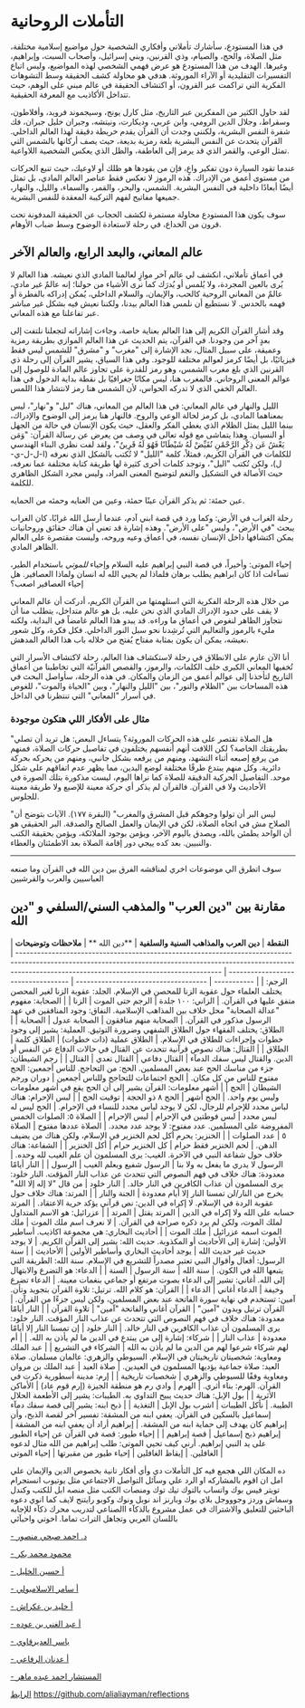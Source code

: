 # التأملات الروحانية

في هذا المستودع، سأشارك تأملاتي وأفكاري الشخصية حول مواضيع إسلامية مختلفة، مثل الصلاة، والحج، والصيام، وذي القرنين، وبني إسرائيل، وأصحاب السبت، وإبراهيم، وغيرها. الهدف من هذا المستودع هو عرض فهمي الشخصي لهذه المواضيع، وليس اتباع التفسيرات التقليدية أو الآراء الموروثة. هدفي هو محاولة كشف الحقيقة وسط التشوهات الفكرية التي تراكمت عبر القرون، أو اكتشاف الحقيقة في عالم مبني على الوهم، حيث تتداخل الأكاذيب مع المعرفة الحقيقية.

لقد حاول الكثير من المفكرين عبر التاريخ، مثل كارل يونج، وسيجموند فرويد، وأفلاطون، وسقراط، وجلال الدين الرومي، وابن عربي، وديكارت، ونيتشه، وجبران خليل جبران، فك شفرة النفس البشرية، ولكنني وجدت أن القرآن يقدم خريطة دقيقة لهذا العالم الداخلي. القرآن يتحدث عن النفس البشرية بلغة رمزية بديعة، حيث يصف أركانها بالشمس التي تمثل الوعي، والقمر الذي قد يرمز إلى العاطفة، والظل الذي يعكس الشخصية اللاواعية.

عندما تقود السيارة دون تفكير واعٍ، فإن من يقودها هو ظلك أو لاوعيك، حيث تنبع الحركات من مستوى أعمق من الإدراك. هذه الرموز لا تعكس فقط عناصر العالم المادي، بل تمثل أيضًا أبعادًا داخلية في النفس البشرية. الشمس، والبحر، والقمر، والسماء، والليل، والنهار، جميعها مفاتيح لفهم التركيبة المعقدة للنفس البشرية.

سوف يكون هذا المستودع محاولة مستمرة لكشف الحجاب عن الحقيقة المدفونة تحت قرون من الخداع، في رحلة لاستعادة الوضوح وسط ضباب الأوهام.


## عالم المعاني، والبعد الرابع، والعالم الآخر
في أعماق تأملاتي، انكشف لي عالم آخر موازٍ لعالمنا المادي الذي نعيشه. هذا العالم لا يُرى بالعين المجردة، ولا يُلمس أو يُدرَك كما نرى الأشياء من حولنا؛ إنه عالمٌ غير مادي، عالمٌ من المعاني الروحية كالحب، والإيمان، والسلام الداخلي، يُمكن إدراكه بالفطرة أو فهمه بالحدس. لا نستطيع أن نلمس هذا العالم بيدنا، ولكننا نعيش فيه بشكل غير مباشر عبر تفاعلنا مع هذه المعاني.

وقد أشار القرآن الكريم إلى هذا العالم بعناية خاصة، وجاءت إشاراته لتجعلنا نلتفت إلى بعدٍ آخر من وجودنا. في القرآن، يتم الحديث عن هذا العالم الموازي بطريقة رمزية وعميقة، على سبيل المثال، نجد الإشارة إلى "مغرب" و "مشرق" للشمس ليس فقط فيزيائيًا، بل أيضًا كرمز لعوالم مختلفة للوجود. وفي هذا السياق، يشير القرآن إلى رحلة ذي القرنين الذي بلغ مغرب الشمس، وهو رمز للقدرة على تجاوز عالم المادة للوصول إلى عوالم المعنى الروحاني. فالمغرب هنا، ليس مكانًا جغرافيًا بل نقطة بداية الدخول في هذا العالم الخفي الذي لا تدركه الحواس، لأن الشمس هنا رمز لانتشار هذا اللمس.

الليل والنهار في عالم المعاني: في هذا العالم من المعاني، هناك "ليل" و"نهار"، ليس بمعناهما المادي، بل كرمز لحالة الوعي والروح. فالنهار هنا يرمز إلى الوضوح والإدراك، بينما الليل يمثل الظلام الذي يغطي الفكر والعقل، حيث يكون الإنسان في حالة من الجهل أو النسيان. وهذا يتماشى مع قوله تعالى في وصف من يعرض عن رسالة القرآن: "وَمَن يَعْشُ عَن ذِكْرِ الرَّحْمَٰنِ نُقَيِّضْ لَهُ شَيْطَانًا فَهُوَ لَهُ قَرِينٌ"، ولقد لفت نظري البناء الهندسي للكلمات في القرآن الكريم، فمثلاً، كلمة "الليل" لا تُكتب بالشكل الذي نعرفه (ا-ل-ل-ي-ل)، ولكن تُكتب "اليل"، وتوجد كلمات أخرى كثيرة لها طريقة كتابة مختلفة عما نعرفه، حيث الأصالة في التشكيل والنغم لتوضيح المعنى المراد، وليس مجرد الشكل الظاهري للكلمة. 

عين حمئة: ثم يذكر القرآن عينًا حمئة، وعين من العنايه وحمئه من الحمايه.

رحلة الغراب في الأرض: وكما ورد في قصة ابني آدم، عندما أرسل الله غرابًا، كان الغراب يبحث "في الأرض"، وليس "على الأرض". وهذه إشارة قد تعني أن هناك حقائق وروحانيات يمكن اكتشافها داخل الإنسان نفسه، في أعماق وعيه وروحه، وليست مقتصرة على العالم الظاهر المادي.


إحياء الموتى: وأخيراً، في قصة النبي إبراهيم عليه السلام وإحياء *للموتي* باستخدام الطير، تسآءلت اذا كان ابراهيم يطلب برهان فلماذا لم يحيي الله له انسان ولماذا العصافير. هل إحياء العصافير اصعب؟

من خلال هذه الرحلة الفكرية التي استلهمتها من القرآن الكريم، أدركت أن عالم المعاني لا يقف على حدود الإدراك المادي الذي نحن عليه، بل هو عالم متداخل، يتطلب منا أن نتجاوز الظاهر لنغوص في أعماق ما وراءه. قد يبدو هذا العالم غامضاً في البداية، ولكنه مليء بالرموز والتعاليم التي تُرشِدنا نحو سبل النور الداخلي. فكل فكرة، وكل شعور نعيشه، يمكن أن يكون بمثابة مفتاح يُفتح من خلاله باب هذا العالم المدهش.

أنا الآن عازم على الانطلاق في رحلة لاستكشاف هذا العالم، رحلة لاكتشاف الأسرار التي تُخفيها المعاني الكبرى خلف الكلمات، والرموز، والقصص القرآنيّة التي تخاطبنا من أعماق التاريخ لتأخذنا إلى عوالم أعمق من الزمان والمكان. في هذه الرحلة، سأواصل البحث في هذه المساحات بين "الظلام والنور"، بين "الليل والنهار"، وبين "الحياة والموت"، للغوص في أسرار "المعاني" التي تنتظرنا في الداخل.

### مثال على الأفكار اللي هتكون موجودة

"هل الصلاة تقتصر على هذه الحركات الموروثة؟ يتساءل البعض: هل تريد أن تصلي بطريقتك الخاصة؟ لكن اللافت أنهم أنفسهم يختلفون في تفاصيل حركات الصلاة، فمنهم من يرفع إصبعه أثناء التشهد، ومنهم من يرفعه بشكل جانبي، ومنهم من يحركه بحركة دائرية. وكل منهم يبتدع طرقًا مختلفة لوضع اليدين، مما يظهر عدم اتفاقهم على شكل موحد. التفاصيل الحركية الدقيقة للصلاة كما نراها اليوم، ليست مذكورة بتلك الصورة في الأحاديث ولا في القرآن. فالقرآن لم يذكر أي حركة معينة للإصبع ولا طريقة معينة للجلوس.

"ليس البر أن تولوا وجوهكم قبل المشرق والمغرب" (البقرة ١٧٧). الآيات بتوضح أن الصلاح مش في اتجاه الصلاة، لكن في الإيمان والعمل الصالح والصدقة. البر الحقيقي هو أن الواحد يطمئن بالله، ويصدق باليوم الآخر، ويؤمن بوجود الملائكة، ويؤمن بحقيقة الكتب والنبيين. بعد كده ييجي دور إقامة الصلاة بعد الاطمئنان والعطاء.

---
سوف اتطرق الي موضوعات اخري لمناقشه الفرق بين دين الله في القرآن وما صنعه العباسيين والعرب والقرشيين

## مقارنة بين "دين العرب" والمذهب السني/السلفي و "دين الله

| **النقطة** | **دين العرب والمذاهب السنية والسلفية** | **دين الله ** | **ملاحظات وتوضيحات**                                                                                                                       
| -------------------------------------------------------------------------------------------------------------------------------------------------------------------------------------------------------------------- | ---------------------------------- | ------------------------------------ | ----------- | | الرجم: يختلف العلماء حول عقوبة الزنا للمحصن في الإسلام. الجلد: عقوبة الزنا لغير المحصن متفق عليها في القرآن. | الزاني: ١٠٠ جلدة | الرجم حتى الموت | الزنا | | الصحابة: مفهوم "عدالة الصحابة" محل خلاف بين المذاهب الإسلامية. النفاق: وجود المنافقين في عهد الرسول مذكور في القرآن. | الصحابة منهم منافقون | الصحابة عدول | الصحابة | | الطلاق: يختلف الفقهاء حول الطلاق الشفهي وضرورة التوثيق. العملية: يشير إلى وجود خطوات وإجراءات للطلاق في الإسلام. | الطلاق عملية (ذات خطوات) | الطلاق كلمة | الطلاق | | القتال: هناك نصوص قرآنية تتحدث عن القتال في حالات الدفاع عن النفس أو الدين. والقتال ليس سفك الدمآء | القتال دفاعي | القتال تعدي | القتال | | رجم الشيطان: جزء من مناسك الحج عند بعض المسلمين. الحج: من التحاجج. للناس أجمعين: الحج مفتوح للناس من كل مكان. | الحج اجتماعات للتحاجج وللناس أجمعين | دوران ورجم الشيطان | الحج | | أشهر معلومات: القرآن يشير إلى أن الحج يقع في أشهر معلومات وليس يوم واحد. | الحج أشهر | الحج ٨ ذو الحجة | توقيت الحج | | لبس الإحرام: هناك لباس محدد للإحرام للرجال، لكن لا يوجد لباس محدد للنساء في الإحرام. | الحج ليس له لبس محدد | لبس فوطتين في الإحرام | لبس الإحرام | | الصلاة ٥: الصلوات الخمس المفروضة على المسلمين. عدد مفتوح: لا يوجد عدد محدد. | الصلاة عددها مفتوح | الصلاة ٥ | عدد الصلوات | | الخنزير: يحرم أكل لحم الخنزير في الإسلام، ولكن هناك من يضيف الدهن. | لحم الخنزير فقط حرام | كل الخنزير حرام | أكل الخنزير | | الشفاعة: هناك خلاف حول شفاعة النبي في الآخرة. الغيب: يرى المسلمون أن علم الغيب لله وحده. | الرسول لا يدري ما يفعل به ولا بنا | الرسول شفيع ويعلم الغيب | الرسول | | النار أيامًا معدودة: هناك خلاف في فهم النصوص التي تتحدث عن عذاب النار المؤقت. النار خلود: يرى المسلمون أن عذاب الكافرين في النار خالد. | النار خلود | من قال "لا إله إلا الله" يخرج من النار/لن تمسنا النار إلا أيام معدودة | الجنة والنار | | المرتد: هناك خلاف حول عقوبة الردة في الإسلام. لا إكراه في الدين: نص قرآني يؤكد حرية الاعتقاد. | المرتد حسابه على الله ولا إكراه في الدين | المرتد يقتل | المرتد | | عزرائيل: هو الاسم المتداول لملك الموت، ولكن لم يرد ذكره صراحة في القرآن. | لا نعرف اسم ملك الموت | ملك الموت اسمه عزرائيل | ملك الموت | | أحاديث البخاري: هي مجموعة اكاذيب. أساطير الأولين: إشارة إلى الأحاديث أو المكذوبة. حديث الله: يشير إلى القرآن الكريم. | لا يوجد حديث غير حديث الله | يوجد أحاديث البخاري وأساطير الأولين | الأحاديث | | سنة الرسول: أفعال وأقوال النبي تعتبر مصدراً للتشريع في الإسلام. سنة الله: الطريقة التي يتبعها الله في الكون. | سنة الله | سنة الرسول | السنة | | الدعاء: هو التضرع والابتهال إلى الله. أغاني: تشير إلى الدعاء بصوت مرتفع أو جماعي بنغمات معينة. | الدعاء تضرع وخيفة | الدعاء أغاني | الدعاء | | القرآن: هو كلام الله. ترتيل: تلاوة القرآن بتجويد وتأن. آمين: تستخدم في نهاية سورة الفاتحة عند بعض المسلمين، ولكن ليس جزءًا من القرآن. | القرآن ترتيل وبدون "آمين" | القرآن أغاني والفاتحة "آمين" | تلاوة القرآن | | النار أيامًا معدودة: هناك خلاف في فهم النصوص التي تتحدث عن عذاب النار المؤقت. النار خلود: يرى المسلمون أن عذاب الكافرين في النار خالد. | النار خلود | إن تمسنا النار إلا أيامًا معدودة | عذاب النار | | شركاء: إشارة إلى من يبتدع في الدين ما لم يأذن به الله. | | أم لهم شركاء شرعوا لهم من الدين ما لم يأذن به الله | الشركاء في التشريع | | عبد الملك ومعاوية: شخصيتان تاريخيتان في الإسلام. السيوطي والزهري: عالمان مسلمان. صلاة العيد: صلاة جماعية يؤديها المسلمون في العيدين. | صلاة العيد | عبد الملك بن مروان ومعاوية وفقًا للسيوطي والزهري | شخصيات تاريخية | | إرم: مدينة أسطورية ذكرت في القرآن. الهرم: بناء أثري. | الهرم | وادي رم هو منطقة الجيزة (إرم قوم عاد) | الأماكن الأثرية | | بول الإبل: هناك حديث يبيح التداوي به. الطيبات: يشير إلى الأطعمة الحلال الطيبة. | نأكل الطيبات | اشرب بول الإبل | التغذية | | ذبح ابنه: يشير إلى قصة سفك دمآء إسماعيل بالسكين في القرآن. يعفي ابنه من المشقة: تفسير آخر لقصة الذبح، وأن إبراهيم كان يهدف إلى حماية ابنه من المشقة. | إبراهيم أراد أن يعفي ابنه من المشقة | إبراهيم ذبح إسماعيل | قصة إبراهيم | | إحياء طيور: قصة في القرآن عن إحياء الطيور على يد النبي إبراهيم. أرني كيف تحيي الموتى: طلب إبراهيم من الله مثال لدعوه الغافلين. | إيقاظ الغافلين | إحياء طيور من مقبرتها | إحياء الموتى |


ده المكان اللي هجمع فيه كل التأملات دي وأي أفكار تانية بخصوص الدين والإيمان علي امل ان اقوم بالمشاركه او الرد علي وسآئل التواصل الاجتماعي مثل
يوتيوب 
انستجرام
تويتر
فيس بوك
واتساب
بالتوك
تيك توك
ومنصات الكتب مثل منصه ابل للكتب وكندل وسماش وردز وجوووجل بلاي بوك وبارنز اند نوبل ونوك وكوبو رايتنج لايف كما انوي دعوه الباحثين للتعليق والاشتراك في عمل مشروع بالذكآء االصناعي لتدريب محرك ذكآء للإجابه باللسان العربي وتجاهل التراث تماما. اخوتي واحبآئي

[- د. احمد صبحي منصور](https://www.youtube.com/@DrAhmedSubhyMansourAhlAlquran)

[- محمود محمد بكر](https://www.youtube.com/@Mahmoudmbakar)

[- أ حسين الخليل](https://www.youtube.com/@husseinalkhalil)

[- أ سامر الاسلامبولي](https://www.youtube.com/@Samerislamboli)

[- أ خليد بن عكراش](https://www.youtube.com/@%D8%A8%D9%86%D8%B9%D9%83%D8%B1%D8%A7%D8%B4%D9%84%D9%82%D9%88%D9%85%D9%8A%D8%B9%D9%82%D9%84%D9%88%D9%86)

[- أ عبد الغني بن عوده](https://www.youtube.com/@abdelghanibenaouda2116)

[- ياسر العديرقاوي ]()

[- أ عدنان الرفاعي](https://www.youtube.com/@adnan-alrefaei)

[- المستشار احمد عبده ماهر](https://www.youtube.com/@Ahmed-Maher1945)

[الرابط](https://github.com/alialiayman/reflections)
https://github.com/alialiayman/reflections

